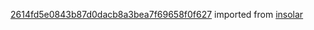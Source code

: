 [2614fd5e0843b87d0dacb8a3bea7f69658f0f627](https://github.com/insolar/insolar/commit/2614fd5e0843b87d0dacb8a3bea7f69658f0f627) imported from [insolar](https://github.com/insolar/insolar)
